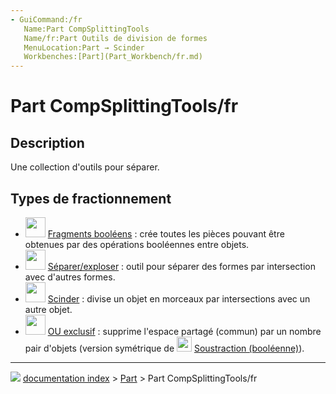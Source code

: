 ```yaml
---
- GuiCommand:/fr
   Name:Part CompSplittingTools
   Name/fr:Part Outils de division de formes
   MenuLocation:Part → Scinder
   Workbenches:[Part](Part_Workbench/fr.md)
---
```


# Part CompSplittingTools/fr

## Description

Une collection d\'outils pour séparer.

## Types de fractionnement 

-   <img alt="" src=images/Part_BooleanFragments.svg  style="width:32px;"> [Fragments booléens](Part_BooleanFragments/fr.md) : crée toutes les pièces pouvant être obtenues par des opérations booléennes entre objets.
-   <img alt="" src=images/Part_SliceApart.svg  style="width:32px;"> [Séparer/exploser](Part_SliceApart/fr.md) : outil pour séparer des formes par intersection avec d\'autres formes.
-   <img alt="" src=images/Part_Slice.svg  style="width:32px;"> [Scinder](Part_Slice/fr.md) : divise un objet en morceaux par intersections avec un autre objet.
-   <img alt="" src=images/Part_XOR.svg  style="width:32px;"> [OU exclusif](Part_XOR/fr.md) : supprime l'espace partagé (commun) par un nombre pair d'objets (version symétrique de <img alt="" src=images/Part_Cut.svg  style="width:24px;"> [Soustraction (booléenne)](Part_Cut/fr.md)).



---
![](images/Right_arrow.png) [documentation index](../README.md) > [Part](Part_Workbench.md) > Part CompSplittingTools/fr
